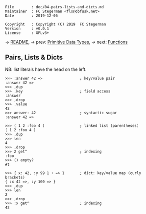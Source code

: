 <!-- {{{1 -->

    File        : doc/04-pairs-lists-and-dicts.md
    Maintainer  : FC Stegerman <flx@obfusk.net>
    Date        : 2019-12-06

    Copyright   : Copyright (C) 2019  FC Stegerman
    Version     : v0.0.1
    License     : GPLv3+

<!-- }}}1 -->

→ [README](../README.md),
→ prev: [Primitive Data Types](03-primitive-data-types.md),
→ next: [Functions](05-functions.md)

## Pairs, Lists & Dicts

NB: list literals have the head on the left.

```koneko
>>> :answer 42 =>                 ; key/value pair
:answer 42 =>
>>> ,dup
>>> .key                          ; field access
:answer
>>> ,drop
>>> .value
42
>>> answer: 42                    ; syntactic sugar
:answer 42 =>

>>> ( 1 2 :foo 4 )                ; linked list (parentheses)
( 1 2 :foo 4 )
>>> ,dup
>>> len
4
>>> ,drop
>>> 2 get^                        ; indexing
:foo
>>> () empty?
#t

>>> { x: 42, :y 99 1 + => }       ; dict: key/value map (curly brackets)
{ :x 42 =>, :y 100 => }
>>> ,dup
>>> len
2
>>> ,drop
>>> :x get^                       ; indexing
42
```

<!-- vim: set tw=70 sw=2 sts=2 et fdm=marker : -->
